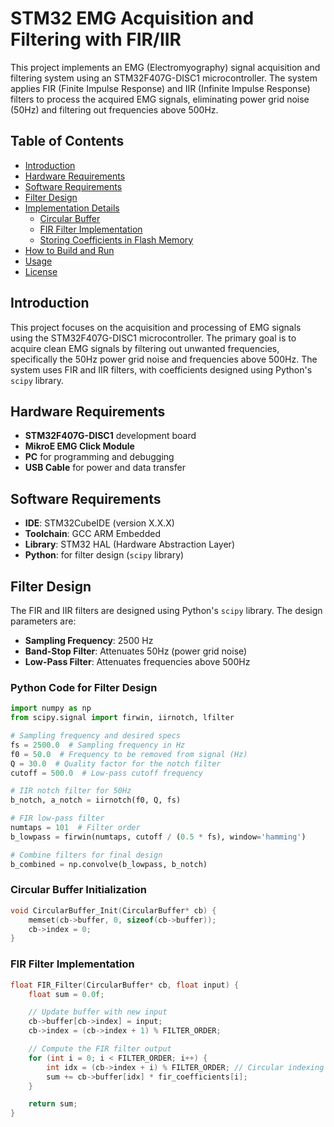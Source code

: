 # STM32 EMG Acquisition and Filtering with FIR/IIR

This project implements an EMG (Electromyography) signal acquisition and filtering system using an STM32F407G-DISC1 microcontroller. The system applies FIR (Finite Impulse Response) and IIR (Infinite Impulse Response) filters to process the acquired EMG signals, eliminating power grid noise (50Hz) and filtering out frequencies above 500Hz.

## Table of Contents

- [Introduction](#introduction)
- [Hardware Requirements](#hardware-requirements)
- [Software Requirements](#software-requirements)
- [Filter Design](#filter-design)
- [Implementation Details](#implementation-details)
  - [Circular Buffer](#circular-buffer)
  - [FIR Filter Implementation](#fir-filter-implementation)
  - [Storing Coefficients in Flash Memory](#storing-coefficients-in-flash-memory)
- [How to Build and Run](#how-to-build-and-run)
- [Usage](#usage)
- [License](#license)

## Introduction

This project focuses on the acquisition and processing of EMG signals using the STM32F407G-DISC1 microcontroller. The primary goal is to acquire clean EMG signals by filtering out unwanted frequencies, specifically the 50Hz power grid noise and frequencies above 500Hz. The system uses FIR and IIR filters, with coefficients designed using Python's `scipy` library.

## Hardware Requirements

- **STM32F407G-DISC1** development board
- **MikroE EMG Click Module**
- **PC** for programming and debugging
- **USB Cable** for power and data transfer

## Software Requirements

- **IDE**: STM32CubeIDE (version X.X.X)
- **Toolchain**: GCC ARM Embedded
- **Library**: STM32 HAL (Hardware Abstraction Layer)
- **Python**: for filter design (`scipy` library)

## Filter Design

The FIR and IIR filters are designed using Python's `scipy` library. The design parameters are:

- **Sampling Frequency**: 2500 Hz
- **Band-Stop Filter**: Attenuates 50Hz (power grid noise)
- **Low-Pass Filter**: Attenuates frequencies above 500Hz

### Python Code for Filter Design

```python
import numpy as np
from scipy.signal import firwin, iirnotch, lfilter

# Sampling frequency and desired specs
fs = 2500.0  # Sampling frequency in Hz
f0 = 50.0  # Frequency to be removed from signal (Hz)
Q = 30.0  # Quality factor for the notch filter
cutoff = 500.0  # Low-pass cutoff frequency

# IIR notch filter for 50Hz
b_notch, a_notch = iirnotch(f0, Q, fs)

# FIR low-pass filter
numtaps = 101  # Filter order
b_lowpass = firwin(numtaps, cutoff / (0.5 * fs), window='hamming')

# Combine filters for final design
b_combined = np.convolve(b_lowpass, b_notch)
```

### Circular Buffer Initialization

```c
void CircularBuffer_Init(CircularBuffer* cb) {
    memset(cb->buffer, 0, sizeof(cb->buffer));
    cb->index = 0;
}
```


### FIR Filter Implementation

```c
float FIR_Filter(CircularBuffer* cb, float input) {
    float sum = 0.0f;

    // Update buffer with new input
    cb->buffer[cb->index] = input;
    cb->index = (cb->index + 1) % FILTER_ORDER;

    // Compute the FIR filter output
    for (int i = 0; i < FILTER_ORDER; i++) {
        int idx = (cb->index + i) % FILTER_ORDER; // Circular indexing
        sum += cb->buffer[idx] * fir_coefficients[i];
    }

    return sum;
}
```

